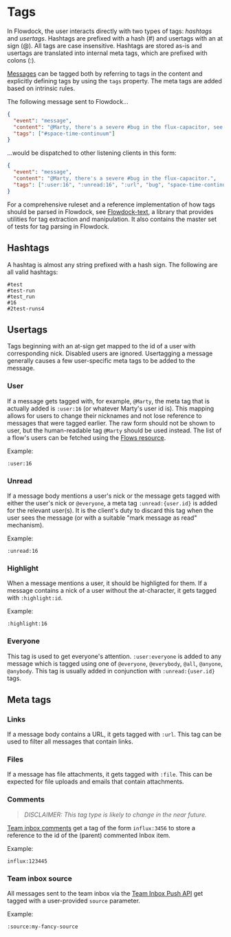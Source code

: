 # Tags
In Flowdock, the user interacts directly with two types of tags: *hashtags* and *usertags*. Hashtags are prefixed with a hash (#) and usertags with an at sign (@). All tags are case insensitive. Hashtags are stored as-is and usertags are translated into internal meta tags, which are prefixed with colons (:).

[Messages](messages) can be tagged both by referring to tags in the content and explicitly defining tags by using the `tags` property. The meta tags are added based on intrinsic rules.

The following message sent to Flowdock...

```json
{
  "event": "message",
  "content": "@Marty, there's a severe #bug in the flux-capacitor, see http://example.com",
  "tags": ["#space-time-continuum"]
}
```

...would be dispatched to other listening clients in this form:

```json
{
  "event": "message",
  "content": "@Marty, there's a severe #bug in the flux-capacitor.",
  "tags": [":user:16", ":unread:16", ":url", "bug", "space-time-continuum"]
}
```

For a comprehensive ruleset and a reference implementation of how tags should be parsed in Flowdock, see [Flowdock-text](https://www.github.com/flowdock/flowdock-text), a library that provides utilities for tag extraction and manipulation. It also contains the master set of tests for tag parsing in Flowdock.

## Hashtags
A hashtag is almost any string prefixed with a hash sign. The following are all valid hashtags:

```
#test
#test-run
#test_run
#16
#2test-runs4
```

## Usertags
Tags beginning with an at-sign get mapped to the id of a user with corresponding nick. Disabled users are ignored. Usertagging a message generally causes a few user-specific meta tags to be added to the message.

### User

If a message gets tagged with, for example, `@Marty`, the meta tag that is actually added is `:user:16` (or whatever Marty's user id is). This mapping allows for users to change their nicknames and not lose reference to messages that were tagged earlier. The raw form should not be shown to user, but the human-readable tag `@Marty` should be used instead. The list of a flow's users can be fetched using the [Flows resource](Flows).

Example:

```
:user:16
```
### Unread

If a message body mentions a user's nick or the message gets tagged with either the user's nick or `@everyone`, a meta tag `:unread:{user.id}` is added for the relevant user(s). It is the client's duty to discard this tag when the user sees the message (or with a suitable "mark message as read" mechanism).

Example:

```
:unread:16
```

### Highlight

When a message mentions a user, it should be highligted for them. If a message contains a nick of a user without the at-character, it gets tagged with `:highlight:id`.

Example:

```
:highlight:16
```

### Everyone

This tag is used to get everyone's attention. `:user:everyone` is added to any message which is tagged using one of `@everyone`, `@everybody`, `@all`, `@anyone`, `@anybody`. This tag is usually added in conjunction with `:unread:{user.id}` tags.


## Meta tags

### Links

If a message body contains a URL, it gets tagged with `:url`. This tag can be used to filter all messages that contain links.

### Files

If a message has file attachments, it gets tagged with `:file`. This can be expected for file uploads and emails that contain attachments.

### Comments
> _DISCLAIMER: This tag type is likely to change in the near future._

[Team inbox comments](Message-Types) get a tag of the form `influx:3456` to store a reference to the id of the (parent) commented Inbox item.

Example:

```
influx:123445
```


### Team inbox source

All messages sent to the team inbox via the [Team Inbox Push API](Team-Inbox) get tagged with a user-provided `source` parameter.

Example:

```
:source:my-fancy-source
```

